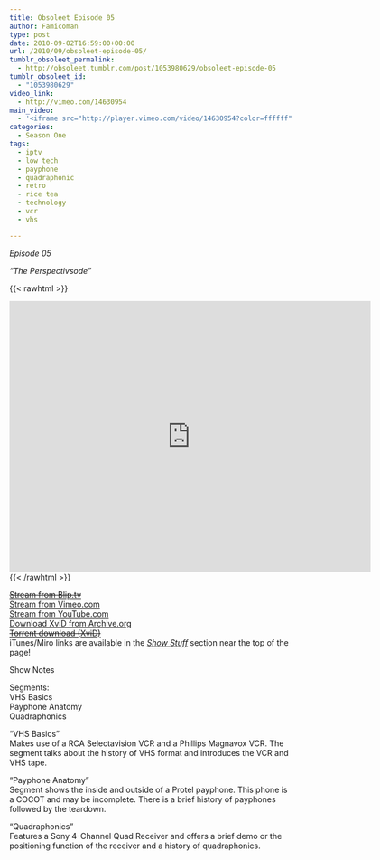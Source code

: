 ```yaml
---
title: Obsoleet Episode 05
author: Famicoman
type: post
date: 2010-09-02T16:59:00+00:00
url: /2010/09/obsoleet-episode-05/
tumblr_obsoleet_permalink:
  - http://obsoleet.tumblr.com/post/1053980629/obsoleet-episode-05
tumblr_obsoleet_id:
  - "1053980629"
video_link:
  - http://vimeo.com/14630954
main_video:
  - '<iframe src="http://player.vimeo.com/video/14630954?color=ffffff" width="500" height="331" frameborder="0" webkitAllowFullScreen mozallowfullscreen allowFullScreen></iframe>'
categories:
  - Season One
tags:
  - iptv
  - low tech
  - payphone
  - quadraphonic
  - retro
  - rice tea
  - technology
  - vcr
  - vhs

---
```

_Episode 05_

_“The Perspectivsode”_  

{{< rawhtml >}}
<iframe src="https://archive.org/embed/ObsoleetS01e05" width="640" height="480" frameborder="0" webkitallowfullscreen="true" mozallowfullscreen="true" allowfullscreen></iframe>
{{< /rawhtml >}}

[~~Stream from Blip.tv~~][1]  
[Stream from Vimeo.com][2]  
[Stream from YouTube.com][3]  
[Download XviD from Archive.org][4]  
[~~Torrent download (XviD)~~][5]  
iTunes/Miro links are available in the [_Show Stuff_][6] section near the top of the page!

Show Notes

Segments:  
VHS Basics  
Payphone Anatomy  
Quadraphonics

“VHS Basics”  
Makes use of a RCA Selectavision VCR and a Phillips Magnavox VCR. The segment talks about the history of VHS format and introduces the VCR and VHS tape.

“Payphone Anatomy”  
Segment shows the inside and outside of a Protel payphone. This phone is a COCOT and may be incomplete. There is a brief history of payphones followed by the teardown.

“Quadraphonics”  
Features a Sony 4-Channel Quad Receiver and offers a brief demo or the positioning function of the receiver and a history of quadraphonics.

 [1]: http://obsoleet.blip.tv/file/4073804/ "http://obsoleet.blip.tv/file/4073804/"
 [2]: http://vimeo.com/14630954 "http://vimeo.com/14630954"
 [3]: https://www.youtube.com/watch?v=O6q9UK7tui0
 [4]: http://www.archive.org/details/ObsoleetS01e05 "http://www.archive.org/details/ObsoleetS01e05"
 [5]: http://torrage.com/torrent/501B2EC3FF192C4530A8C08C25353BDD56F78D1E.torrent "http://torrage.com/torrent/501B2EC3FF192C4530A8C08C25353BDD56F78D1E.torrent"
 [6]: http://obsoleet.noobelodeon.org/showstuff "http://obsoleet.noobelodeon.org/showstuff"
